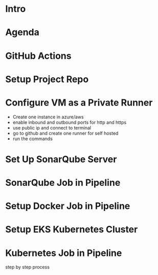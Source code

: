 # Intro
# Agenda
# GitHub Actions
# Setup Project Repo
# Configure VM as a Private Runner
  - Create one instance in azure/aws
  - enable inbound and outbound ports for http and https
  - use public ip and connect to terminal
  - go to github and create one runner for self hosted
  - run the commands
# Set Up SonarQube Server
# SonarQube Job in Pipeline
# Setup Docker Job in Pipeline
# Setup EKS Kubernetes Cluster
# Kubernetes Job in Pipeline

step by step process
